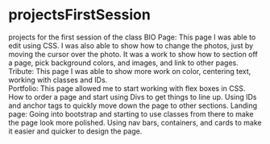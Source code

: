 # projectsFirstSession
projects for the first session of the class
BIO Page:  This page I was able to edit using CSS.  I was also able to show how to change the photos, just by moving the cursor over the photo.
It was a work to show how to section off a page, pick background colors, and images, and link to other pages.
Tribute:  This page I was able to show more work on color, centering text, working with classes and IDs.  
Portfolio:  This page allowed me to start working with flex boxes in CSS.  How to order a page and start using Divs to get things to line up.  Using IDs and 
anchor tags to quickly move down the page to other sections.
Landing page:  Going into bootstrap and starting to use classes from there to make the page look more polished.  Using nav bars, containers, and cards
to make it easier and quicker to design the page.
